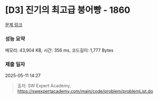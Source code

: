 # [D3] 진기의 최고급 붕어빵 - 1860 

[문제 링크](https://swexpertacademy.com/main/code/problem/problemDetail.do?contestProbId=AV5LsaaqDzYDFAXc) 

### 성능 요약

메모리: 43,904 KB, 시간: 356 ms, 코드길이: 1,777 Bytes

### 제출 일자

2025-05-11 14:27



> 출처: SW Expert Academy, https://swexpertacademy.com/main/code/problem/problemList.do